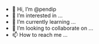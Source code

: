 - 👋 Hi, I’m @pendip
- 👀 I’m interested in ...
- 🌱 I’m currently learning ...
- 💞️ I’m looking to collaborate on ...
- 📫 How to reach me ...

<!---
pendip/pendip is a ✨ special ✨ repository because its `README.md` (this file) appears on your GitHub profile.
You can click the Preview link to take a look at your changes.
--->
